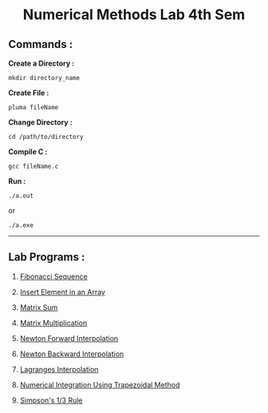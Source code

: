 <div align="center">
 <h1> Numerical Methods Lab 4th Sem </h1>
</div>

## **Commands :**

**Create a Directory :**

```
mkdir directory_name
```

**Create File :**

```
pluma fileName
```

**Change Directory :**

```
cd /path/to/directory
```

**Compile C :**

```
gcc fileName.c
```

**Run :**

```
./a.out
```

or

```
./a.exe
```

---

## Lab Programs :
1. [Fibonacci Sequence](https://github.com/Soumojitshome2023/BS-M491-Numerical-Methods-Lab/tree/main/01_Fibonacci_Sequence.c)

2. [Insert Element in an Array](https://github.com/Soumojitshome2023/BS-M491-Numerical-Methods-Lab/tree/main/02_Insert_Element_Array.c)

3. [Matrix Sum](https://github.com/Soumojitshome2023/BS-M491-Numerical-Methods-Lab/tree/main/03_Matrix_Sum.c)

4. [Matrix Multiplication](https://github.com/Soumojitshome2023/BS-M491-Numerical-Methods-Lab/tree/main/04_Matrix_Multiplication.c)

5. [Newton Forward Interpolation](https://github.com/Soumojitshome2023/BS-M491-Numerical-Methods-Lab/tree/main/05_Newton_Forward_Interpolation.c)

6. [Newton Backward Interpolation](https://github.com/Soumojitshome2023/BS-M491-Numerical-Methods-Lab/tree/main/05_Newton_Backward_Interpolation.c)

7. [Lagranges Interpolation](https://github.com/Soumojitshome2023/BS-M491-Numerical-Methods-Lab/tree/main/07_Lagranges_Interpolation.c)

8. [Numerical Integration Using Trapezoidal Method](https://github.com/Soumojitshome2023/BS-M491-Numerical-Methods-Lab/tree/main/08_Numerical_Integration_Trapezoidal_Method.c)

9. [Simpson's 1/3 Rule](https://github.com/Soumojitshome2023/BS-M491-Numerical-Methods-Lab/tree/main/09_Simpsons_1_3_Rule.c)

